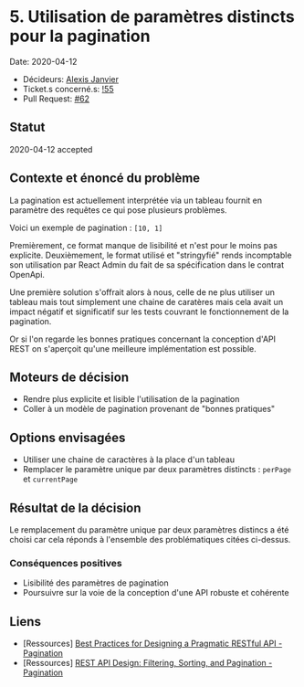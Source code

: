 # 5. Utilisation de paramètres distincts pour la pagination

Date: 2020-04-12

- Décideurs: [Alexis Janvier](https://github.com/alexisjanvier)
- Ticket.s concerné.s: [!55](https://github.com/CaenCamp/jobs-caen-camp/issues/55)
- Pull Request: [#62](https://github.com/CaenCamp/jobs-caen-camp/pull/62)

## Statut

2020-04-12 accepted

## Contexte et énoncé du problème

La pagination est actuellement interprétée via un tableau fournit en paramètre des requêtes ce qui pose plusieurs problèmes.

Voici un exemple de pagination : `[10, 1]`

Premièrement, ce format manque de lisibilité et n'est pour le moins pas explicite.
Deuxièmement, le format utilisé et "stringyfié" rends incomptable son utilisation par React Admin du fait de sa spécification dans le contrat OpenApi.

Une première solution s'offrait alors à nous, celle de ne plus utiliser un tableau mais tout simplement une chaine de caratères mais cela avait un impact négatif et significatif sur les tests couvrant le fonctionnement de la pagination.

Or si l'on regarde les bonnes pratiques concernant la conception d'API REST on s'aperçoit qu'une meilleure implémentation est possible.

## Moteurs de décision

* Rendre plus explicite et lisible l'utilisation de la pagination
* Coller à un modèle de pagination provenant de "bonnes pratiques"

## Options envisagées

- Utiliser une chaine de caractères à la place d'un tableau
- Remplacer le paramètre unique par deux paramètres distincts : `perPage` et `currentPage`

## Résultat de la décision

Le remplacement du paramètre unique par deux paramètres distincs a été choisi car cela réponds à l'ensemble des problématiques citées ci-dessus.

### Conséquences positives

* Lisibilité des paramètres de pagination
* Poursuivre sur la voie de la conception d'une API robuste et cohérente

## Liens

* [Ressources] [Best Practices for Designing a Pragmatic RESTful API - Pagination](https://www.vinaysahni.com/best-practices-for-a-pragmatic-restful-api#pagination)
* [Ressources] [REST API Design: Filtering, Sorting, and Pagination - Pagination](https://www.moesif.com/blog/technical/api-design/REST-API-Design-Filtering-Sorting-and-Pagination/#pagination)
